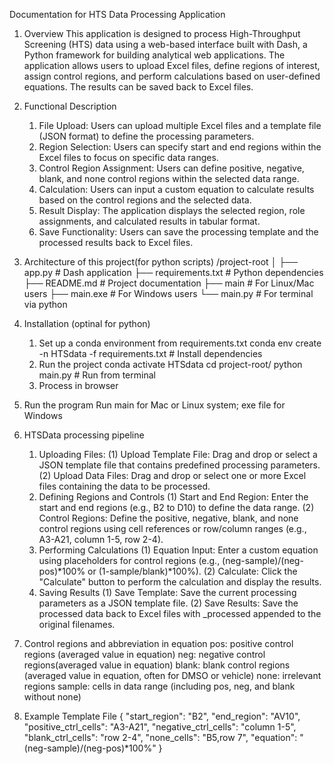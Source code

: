 Documentation for HTS Data Processing Application
1. Overview
    This application is designed to process High-Throughput Screening (HTS) data using a web-based interface built with Dash, a Python framework for building analytical web applications. The application allows users to upload Excel files, define regions of interest, assign control regions, and perform calculations based on user-defined equations. The results can be saved back to Excel files.

2. Functional Description
    1) File Upload: Users can upload multiple Excel files and a template file (JSON format) to define the processing parameters.
    2) Region Selection: Users can specify start and end regions within the Excel files to focus on specific data ranges.
    3) Control Region Assignment: Users can define positive, negative, blank, and none control regions within the selected data range.
    4) Calculation: Users can input a custom equation to calculate results based on the control regions and the selected data.
    5) Result Display: The application displays the selected region, role assignments, and calculated results in tabular format.
    6) Save Functionality: Users can save the processing template and the processed results back to Excel files.

3. Architecture of this project(for python scripts)
    /project-root
    │
    ├── app.py                      # Dash application
    ├── requirements.txt            # Python dependencies
    ├── README.md                   # Project documentation
    ├── main                        # For Linux/Mac users
    ├── main.exe                    # For Windows users
    └── main.py                     # For terminal via python

4. Installation (optinal for python)
    1) Set up a conda environment from requirements.txt
        conda env create -n HTSdata -f requirements.txt # Install dependencies
    2) Run the project
        conda activate HTSdata
        cd project-root/
        python main.py # Run from terminal
    3) Process in browser

5. Run the program
	Run main for Mac or Linux system; exe file for Windows

6. HTSData processing pipeline
    1) Uploading Files:
        (1) Upload Template File: Drag and drop or select a JSON template file that contains predefined processing parameters.
        (2) Upload Data Files: Drag and drop or select one or more Excel files containing the data to be processed.
    2) Defining Regions and Controls
        (1) Start and End Region: Enter the start and end regions (e.g., B2 to D10) to define the data range.
        (2) Control Regions: Define the positive, negative, blank, and none control regions using cell references or row/column ranges (e.g., A3-A21, column 1-5, row 2-4).
    3) Performing Calculations
        (1) Equation Input: Enter a custom equation using placeholders for control regions (e.g., (neg-sample)/(neg-pos)*100% or (1-sample/blank)*100%).
        (2) Calculate: Click the "Calculate" button to perform the calculation and display the results.
    4) Saving Results
        (1) Save Template: Save the current processing parameters as a JSON template file.
        (2) Save Results: Save the processed data back to Excel files with _processed appended to the original filenames.

7. Control regions and abbreviation in equation
    pos: positive control regions (averaged value in equation)
    neg: negative control regions(averaged value in equation)
    blank: blank control regions (averaged value in equation, often for DMSO or vehicle)
    none: irrelevant regions
    sample: cells in data range (including pos, neg, and blank without none)

8. Example Template File
    {
        "start_region": "B2",
        "end_region": "AV10",
        "positive_ctrl_cells": "A3-A21",
        "negative_ctrl_cells": "column 1-5",
        "blank_ctrl_cells": "row 2-4",
        "none_cells": "B5,row 7",
        "equation": "(neg-sample)/(neg-pos)*100%"
    }

